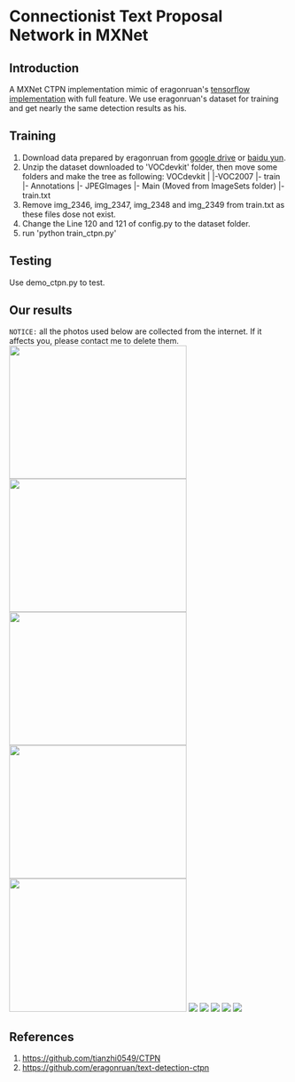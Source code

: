 # Connectionist Text Proposal Network in MXNet

## Introduction
A MXNet CTPN implementation mimic of eragonruan's [tensorflow implementation](https://github.com/eragonruan/text-detection-ctpn) with full feature. We use eragonruan's dataset for training and get nearly the same detection results as his.

## Training
1. Download data prepared by eragonruan from [google drive](https://drive.google.com/open?id=0B_WmJoEtfGhDRl82b1dJTjB2ZGc) or [baidu yun](https://pan.baidu.com/s/1kUNTl1l).
2. Unzip the dataset downloaded to 'VOCdevkit' folder, then move some folders and make the tree as following:
  VOCdevkit
     |
     |-VOC2007
        |- train
            |- Annotations
            |- JPEGImages
            |- Main (Moved from ImageSets folder)
                |- train.txt
3. Remove img_2346, img_2347, img_2348 and img_2349 from train.txt as these files dose not exist.
4. Change the Line 120 and 121 of config.py to the dataset folder.
5. run 'python train_ctpn.py'

## Testing
Use demo_ctpn.py to test.

## Our results
`NOTICE:` all the photos used below are collected from the internet. If it affects you, please contact me to delete them.
<img src="/results/demo.jpg" width=320 height=240 />
<img src="/results/demo2.jpg" width=320 height=240 />
<img src="/results/demo3.jpg" width=320 height=240 />
<img src="/results/demo4.jpg" width=320 height=240 />
<img src="/results/demo5.jpg" width=320 height=240 />
<img src="/results/demo6.jpg" />
<img src="/results/demo7.jpg"  />
<img src="/results/demo8.jpg"  />
<img src="/results/demo9.jpg"  />
<img src="/results/demo10.jpg" />


## References
1. https://github.com/tianzhi0549/CTPN
2. https://github.com/eragonruan/text-detection-ctpn